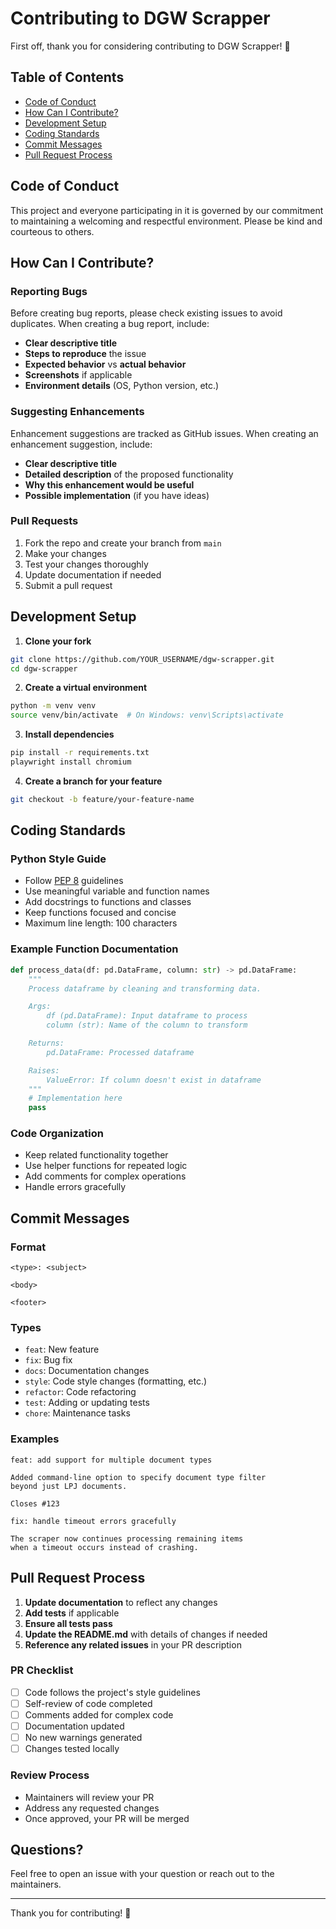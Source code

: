 # Contributing to DGW Scrapper

First off, thank you for considering contributing to DGW Scrapper! 🎉

## Table of Contents

- [Code of Conduct](#code-of-conduct)
- [How Can I Contribute?](#how-can-i-contribute)
- [Development Setup](#development-setup)
- [Coding Standards](#coding-standards)
- [Commit Messages](#commit-messages)
- [Pull Request Process](#pull-request-process)

## Code of Conduct

This project and everyone participating in it is governed by our commitment to maintaining a welcoming and respectful environment. Please be kind and courteous to others.

## How Can I Contribute?

### Reporting Bugs

Before creating bug reports, please check existing issues to avoid duplicates. When creating a bug report, include:

- **Clear descriptive title**
- **Steps to reproduce** the issue
- **Expected behavior** vs **actual behavior**
- **Screenshots** if applicable
- **Environment details** (OS, Python version, etc.)

### Suggesting Enhancements

Enhancement suggestions are tracked as GitHub issues. When creating an enhancement suggestion, include:

- **Clear descriptive title**
- **Detailed description** of the proposed functionality
- **Why this enhancement would be useful**
- **Possible implementation** (if you have ideas)

### Pull Requests

1. Fork the repo and create your branch from `main`
2. Make your changes
3. Test your changes thoroughly
4. Update documentation if needed
5. Submit a pull request

## Development Setup

1. **Clone your fork**

```bash
git clone https://github.com/YOUR_USERNAME/dgw-scrapper.git
cd dgw-scrapper
```

2. **Create a virtual environment**

```bash
python -m venv venv
source venv/bin/activate  # On Windows: venv\Scripts\activate
```

3. **Install dependencies**

```bash
pip install -r requirements.txt
playwright install chromium
```

4. **Create a branch for your feature**

```bash
git checkout -b feature/your-feature-name
```

## Coding Standards

### Python Style Guide

- Follow [PEP 8](https://www.python.org/dev/peps/pep-0008/) guidelines
- Use meaningful variable and function names
- Add docstrings to functions and classes
- Keep functions focused and concise
- Maximum line length: 100 characters

### Example Function Documentation

```python
def process_data(df: pd.DataFrame, column: str) -> pd.DataFrame:
    """
    Process dataframe by cleaning and transforming data.

    Args:
        df (pd.DataFrame): Input dataframe to process
        column (str): Name of the column to transform

    Returns:
        pd.DataFrame: Processed dataframe

    Raises:
        ValueError: If column doesn't exist in dataframe
    """
    # Implementation here
    pass
```

### Code Organization

- Keep related functionality together
- Use helper functions for repeated logic
- Add comments for complex operations
- Handle errors gracefully

## Commit Messages

### Format

```
<type>: <subject>

<body>

<footer>
```

### Types

- `feat`: New feature
- `fix`: Bug fix
- `docs`: Documentation changes
- `style`: Code style changes (formatting, etc.)
- `refactor`: Code refactoring
- `test`: Adding or updating tests
- `chore`: Maintenance tasks

### Examples

```
feat: add support for multiple document types

Added command-line option to specify document type filter
beyond just LPJ documents.

Closes #123
```

```
fix: handle timeout errors gracefully

The scraper now continues processing remaining items
when a timeout occurs instead of crashing.
```

## Pull Request Process

1. **Update documentation** to reflect any changes
2. **Add tests** if applicable
3. **Ensure all tests pass**
4. **Update the README.md** with details of changes if needed
5. **Reference any related issues** in your PR description

### PR Checklist

- [ ] Code follows the project's style guidelines
- [ ] Self-review of code completed
- [ ] Comments added for complex code
- [ ] Documentation updated
- [ ] No new warnings generated
- [ ] Changes tested locally

### Review Process

- Maintainers will review your PR
- Address any requested changes
- Once approved, your PR will be merged

## Questions?

Feel free to open an issue with your question or reach out to the maintainers.

---

Thank you for contributing! 🙌
